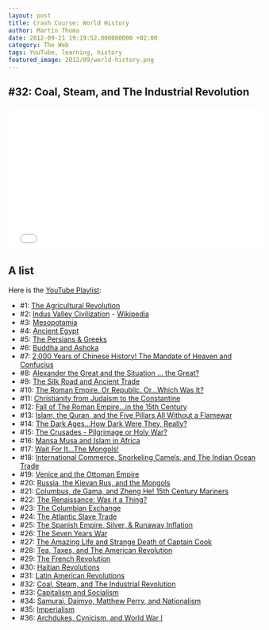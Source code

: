 ```yaml
---
layout: post
title: Crash Course: World History
author: Martin Thoma
date: 2012-09-21 19:19:52.000000000 +02:00
category: The Web
tags: YouTube, learning, history
featured_image: 2012/09/world-history.png
---
```

<h2>#32: Coal, Steam, and The Industrial Revolution</h2>
<iframe width="512" height="288" src="//www.youtube.com/embed/zhL5DCizj5c" frameborder="0" allowfullscreen></iframe>

<h2>A list</h2>
Here is the <a href="//www.youtube.com/course?list=ECBDA2E52FB1EF80C9">YouTube Playlist</a>:

<ul>
  <li>#1: <a href="//www.youtube.com/watch?v=Yocja_N5s1I">The Agricultural Revolution</a></li>
  <li>#2: <a href="//www.youtube.com/watch?v=n7ndRwqJYDM">Indus Valley Civilization</a> - <a href="http://en.wikipedia.org/wiki/Indus_Valley_Civilization">Wikipedia</a></li>
  <li>#3: <a href="//www.youtube.com/watch?v=sohXPx_XZ6Y">Mesopotamia</a></li>
  <li>#4: <a href="//www.youtube.com/watch?v=Z3Wvw6BivVI">Ancient Egypt</a></li>
  <li>#5: <a href="//www.youtube.com/watch?v=Q-mkVSasZIM">The Persians & Greeks</a></li>
  <li>#6: <a href="//www.youtube.com/watch?v=8Nn5uqE3C9w">Buddha and Ashoka</a></li>
  <li>#7: <a href="//www.youtube.com/watch?v=ylWORyToTo4">&lrm;2,000 Years of Chinese History! The Mandate of Heaven and Confucius</a></li>
  <li>#8: <a href="//www.youtube.com/watch?v=0LsrkWDCvxg">Alexander the Great and the Situation ... the Great?</a></li>
  <li>#9: <a href="//www.youtube.com/watch?v=vfe-eNq-Qyg">The Silk Road and Ancient Trade</a></li>
  <li>#10: <a href="//www.youtube.com/watch?v=oPf27gAup9U">The Roman Empire. Or Republic. Or...Which Was It?</a></li>
  <li>#11: <a href="//www.youtube.com/watch?v=TG55ErfdaeY">Christianity from Judaism to the Constantine</a></li>
  <li>#12: <a href="//www.youtube.com/watch?v=3PszVWZNWVA">Fall of The Roman Empire...in the 15th Century</a></li>
  <li>#13: <a href="//www.youtube.com/watch?v=TpcbfxtdoI8">Islam, the Quran, and the Five Pillars All Without a Flamewar</a></li>
  <li>#14: <a href="//www.youtube.com/watch?v=QV7CanyzhZg">The Dark Ages...How Dark Were They, Really?</a></li>
  <li>#15: <a href="//www.youtube.com/watch?v=X0zudTQelzI">The Crusades - Pilgrimage or Holy War?</a></li>
  <li>#16: <a href="//www.youtube.com/watch?v=jvnU0v6hcUo">Mansa Musa and Islam in Africa</a></li>
  <li>#17: <a href="//www.youtube.com/watch?v=szxPar0BcMo">Wait For It...The Mongols!</a></li>
  <li>#18: <a href="//www.youtube.com/watch?v=a6XtBLDmPA0">International Commerce, Snorkeling Camels, and The Indian Ocean Trade</a></li>
  <li>#19: <a href="//www.youtube.com/watch?v=UN-II_jBzzo">Venice and the Ottoman Empire</a></li>
  <li>#20: <a href="//www.youtube.com/watch?v=etmRI2_9Q_A">Russia, the Kievan Rus, and the Mongols</a></li>
  <li>#21: <a href="//www.youtube.com/watch?v=NjEGncridoQ">Columbus, de Gama, and Zheng He! 15th Century Mariners</a></li>
  <li>#22: <a href="//www.youtube.com/watch?v=Vufba_ZcoR0">The Renaissance: Was it a Thing?</a></li>
  <li>#23: <a href="//www.youtube.com/watch?v=HQPA5oNpfM4">The Columbian Exchange</a></li>
  <li>#24: <a href="//www.youtube.com/watch?v=dnV_MTFEGIY">The Atlantic Slave Trade</a></li>
  <li>#25: <a href="//www.youtube.com/watch?v=rjhIzemLdos">The Spanish Empire, Silver, & Runaway Inflation</a></li>
  <li>#26: <a href="//www.youtube.com/watch?v=j0qbzNHmfW0">The Seven Years War</a></li>
  <li>#27: <a href="//www.youtube.com/watch?v=2yXNrLTddME">The Amazing Life and Strange Death of Captain Cook</a></li>
  <li>#28: <a href="//www.youtube.com/watch?v=HlUiSBXQHCw">Tea, Taxes, and The American Revolution</a></li>
  <li>#29: <a href="//www.youtube.com/watch?v=lTTvKwCylFY">The French Revolution</a></li>
  <li>#30: <a href="//www.youtube.com/watch?v=5A_o-nU5s2U">Haitian Revolutions</a></li>
  <li>#31: <a href="//www.youtube.com/watch?v=ZBw35Ze3bg8">Latin American Revolutions</a></li>
  <li>#32: <a href="//www.youtube.com/watch?v=zhL5DCizj5c">Coal, Steam, and The Industrial Revolution</a></li>
  <li>#33: <a href="//www.youtube.com/watch?v=B3u4EFTwprM">Capitalism and Socialism</a></li>
  <li>#34: <a href="//www.youtube.com/watch?v=Nosq94oCl_M">Samurai, Daimyo, Matthew Perry, and Nationalism</a></li>
  <li>#35: <a href="//www.youtube.com/watch?v=alJaltUmrGo">Imperialism</a></li>
  <li>#36: <a href="//www.youtube.com/watch?v=_XPZQ0LAlR4">Archdukes, Cynicism, and World War I</a></li>
</ul>
